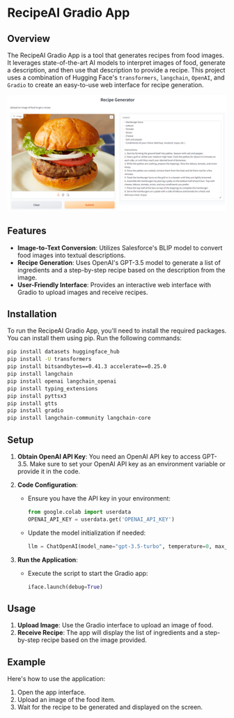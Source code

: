 # RecipeAI Gradio App

## Overview

The RecipeAI Gradio App is a tool that generates recipes from food images. It leverages state-of-the-art AI models to interpret images of food, generate a description, and then use that description to provide a recipe. This project uses a combination of Hugging Face's `transformers`, `langchain`, `OpenAI`, and `Gradio` to create an easy-to-use web interface for recipe generation.

![Alt Text](22.png)

## Features

- **Image-to-Text Conversion**: Utilizes Salesforce's BLIP model to convert food images into textual descriptions.
- **Recipe Generation**: Uses OpenAI's GPT-3.5 model to generate a list of ingredients and a step-by-step recipe based on the description from the image.
- **User-Friendly Interface**: Provides an interactive web interface with Gradio to upload images and receive recipes.

## Installation

To run the RecipeAI Gradio App, you'll need to install the required packages. You can install them using pip. Run the following commands:

```bash
pip install datasets huggingface_hub
pip install -U transformers
pip install bitsandbytes==0.41.3 accelerate==0.25.0
pip install langchain
pip install openai langchain_openai
pip install typing_extensions
pip install pyttsx3
pip install gtts
pip install gradio
pip install langchain-community langchain-core
```

## Setup

1. **Obtain OpenAI API Key**: You need an OpenAI API key to access GPT-3.5. Make sure to set your OpenAI API key as an environment variable or provide it in the code.

2. **Code Configuration**:
   - Ensure you have the API key in your environment:
     ```python
     from google.colab import userdata
     OPENAI_API_KEY = userdata.get('OPENAI_API_KEY')
     ```
   - Update the model initialization if needed:
     ```python
     llm = ChatOpenAI(model_name="gpt-3.5-turbo", temperature=0, max_tokens=512, openai_api_key=OPENAI_API_KEY)
     ```

3. **Run the Application**:
   - Execute the script to start the Gradio app:
     ```python
     iface.launch(debug=True)
     ```

## Usage

1. **Upload Image**: Use the Gradio interface to upload an image of food.
2. **Receive Recipe**: The app will display the list of ingredients and a step-by-step recipe based on the image provided.

## Example

Here's how to use the application:

1. Open the app interface.
2. Upload an image of the food item.
3. Wait for the recipe to be generated and displayed on the screen.

